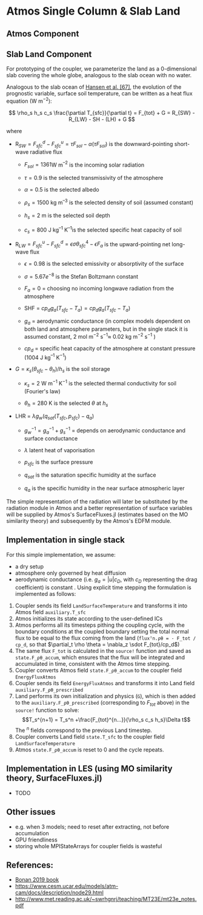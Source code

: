 
# Atmos Single Column & Slab Land

## Atmos Component


## Slab Land Component

For prototyping of the coupler, we parameterize the land as a 0-dimensional slab covering the whole globe, analogous to the slab ocean with no water.

Analogous to the slab ocean of [Hansen et al. [67]](https://www.cesm.ucar.edu/models/atm-cam/docs/description/node48.html#hansen84), the evolution of the prognostic variable, surface soil temperature, can be written as a heat flux equation (W m$^{-2}$):

$$
\rho_s h_s c_s \frac{\partial T_{sfc}}{\partial t} = F_{tot} + G = R_{SW} - R_{LW} - SH - (LH) + G
$$

  
where

- R$_{SW} = F_{sfc}^d - F_{sfc}^u = \tau F_{sol} - \alpha(\tau F_{sol} )$ is the downward-pointing short-wave radiative flux

    - $F_{sol} = 1361$W m$^{–2}$ is the incoming solar radiation

    - $\tau = 0.9$ is the selected transmissivity of the atmosphere

    - $\alpha = 0.5$ is the selected albedo

    - $\rho_s =1500$ kg m$^{–3}$ is the selected density of soil (assumed constant)

    - $h_s= 2$ m is the selected soil depth

    - $c_s = 800$ J kg$^{–1}$ K$^{–1}$is the selected specific heat capacity of soil

  

- R$_{LW} = F_{sfc}^u - F_{sfc}^d = \epsilon \sigma \theta_{sfc}^4 - \epsilon F_{a}$ is the upward-pointing net long-wave flux

    - $\epsilon = 0.98$ is the selected emissivity or absorptivity of the surface

    - $\sigma = 5.67e^{-8}$ is the Stefan Boltzmann constant

    - $F_{a} =0$ = choosing no incoming longwave radiation from the atmosphere
    
    - SHF = $cp_d g_a (T_{sfc} - T_a) = cp_d g_a (T_{sfc} - T_a)$

    - $g_a$ = aerodynamic conductance (in complex models dependent on both land and atmosphere parameters, but in the single stack it is assumed constant, 2 mol m$^{-2}$ s$^{-1} \approx$ 0.02 kg m$^{-2}$ s$^{-1}$ )

    - $cp_d$ = specific heat capacity of the atmosphere at constant pressure (1004 J kg$^{–1}$ K$^{-1}$)

  

- $G = \kappa_s (\theta_{sfc}-\theta_h)/h_s$ is the soil storage

    - $\kappa_s = 2$ W m$^{-1}$ K$^{-1}$ is the selected thermal conductivity for soil (Fourier's law)

    - $\theta_h = 280$ K is the selected $\theta$ at $h_s$

  

- LHR = $\lambda g_w (q_{sat}(T_{sfc},p_{sfc}) - q_a)$

    - $g_w^{-1}=g_a^{-1}+g_s^{-1}$ = depends on aerodynamic conductance and surface conductance

    - $\lambda$ latent heat of vaporisation

    - $p_{sfc}$ is the surface pressure

    - $q_{sat}$ is the saturation specific humidity at the surface

    - $q_a$ is the specific humidity in the near surface atmospheric layer

  
The simple representation of the radiation will later be substituted by the radiation module in Atmos and a better representation of surface variables will be supplied by Atmos's SurfaceFluxes.jl (estimates based on the MO similarity theory) and subsequently by the Atmos's EDFM module.

## Implementation in single stack

For this simple implementation, we assume:
-  a dry setup 
- atmosphere only governed by heat diffusion
- aerodynamic conductance (i.e. $g_a = |u| c_D$, with $c_D$ representing the drag coefficient) is constant . Using explicit time stepping the formulation is implemented as follows:

1) Coupler sends its field `LandSurfaceTemperature` and transforms it into Atmos field `auxiliary.T_sfc`
2) Atmos initializes its state according to the user-defined ICs
3) Atmos performs all its timesteps pithing the coupling cycle, with the boundary conditions at the coupled boundary setting the total normal flux to be equal to the flux coming from the land (`fluxᵀn.ρθ = - F_tot / cp_d`, so that $\partial_t \rho \theta = \nabla_z \sdot F_{tot}/cp_d$)
4) The same flux `F_tot` is calculated in the `source!` function and saved as `state.F_ρθ_accum`, which ensures that the flux will be integrated and accumulated in time, consistent with the Atmos time stepping. 
5) Coupler converts Atmos field `state.F_ρθ_accum` to the coupler field `EnergyFluxAtmos` 
6) Coupler sends its field `EnergyFluxAtmos` and transforms it into Land field `auxiliary.F_ρθ_prescribed`
5) Land performs its own initialization and physics (`G`), which is then added to the  `auxiliary.F_ρθ_prescribed` (corresponding to $F_{tot}$ above) in the `source!` function to solve:
$$T_s^{n+1} = T_s^n +\frac{F_{tot}^{n...}}{\rho_s c_s h_s}\Delta t$$
The $^{n}$ fields correspond to the previous Land timestep.
6) Coupler converts Land field `state.T_sfc` to the coupler field `LandSurfaceTemperature` 
7) Atmos `state.F_ρθ_accum` is reset to 0 and the cycle repeats.

## Implementation in LES (using MO similarity theory, SurfaceFluxes.jl)
- TODO

## Other issues
- e.g. when 3 models; need to reset after extracting, not before accumulation
- GPU friendliness
- storing whole MPIStateArrays for coupler fields is wasteful

## References:
- [Bonan 2019 book](https://www.cambridge.org/us/academic/subjects/earth-and-environmental-science/climatology-and-climate-change/climate-change-and-terrestrial-ecosystem-modeling?format=HB&isbn=9781107043787)
- https://www.cesm.ucar.edu/models/atm-cam/docs/description/node29.html
- http://www.met.reading.ac.uk/~swrhgnrj/teaching/MT23E/mt23e_notes.pdf